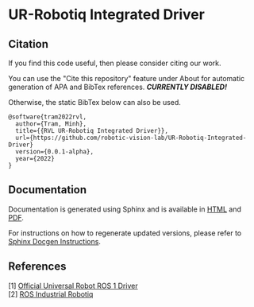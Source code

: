 # UR-Robotiq Integrated Driver

## Citation

If you find this code useful, then please consider citing our work.

You can use the "Cite this repository" feature under About for automatic generation of APA and
BibTex references. ***CURRENTLY DISABLED!***

Otherwise, the static BibTex below can also be used.

```TeX
@software{tram2022rvl,
  author={Tram, Minh},
  title={{RVL UR-Robotiq Integrated Driver}},
  url={https://github.com/robotic-vision-lab/UR-Robotiq-Integrated-Driver}
  version={0.0.1-alpha},
  year={2022}
}
```

## Documentation

Documentation is generated using Sphinx and is available in [HTML](documentation/html/_modules/index.html) and [PDF](documentation/rvl_driver_documentation.pdf).

For instructions on how to regenerate updated versions, please refer to [Sphinx Docgen Instructions](catkin_ws/src/rvl_ur_robotiq/sphinx-docgen/README.md).

## References

[1] [Official Universal Robot ROS 1 Driver](https://github.com/UniversalRobots/Universal_Robots_ROS_Driver)  
[2] [ROS Industrial Robotiq](https://wiki.ros.org/robotiq)
